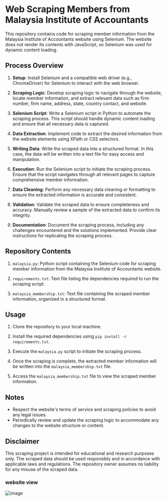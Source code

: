 # Web Scraping Members from Malaysia Institute of Accountants

This repository contains code for scraping member information from the Malaysia Institute of Accountants website using Selenium. The website does not render its contents with JavaScript, so Selenium was used for dynamic content loading.

## Process Overview

1. **Setup**: Install Selenium and a compatible web driver (e.g., ChromeDriver) for Selenium to interact with the web browser.

2. **Scraping Logic**: Develop scraping logic to navigate through the website, locate member information, and extract relevant data such as firm number, firm name, address, state, country contact, and website.

3. **Selenium Script**: Write a Selenium script in Python to automate the scraping process. This script should handle dynamic content loading and ensure that all necessary data is captured.

4. **Data Extraction**: Implement code to extract the desired information from the website elements using XPath or CSS selectors.

5. **Writing Data**: Write the scraped data into a structured format. In this case, the data will be written into a text file for easy access and manipulation.

6. **Execution**: Run the Selenium script to initiate the scraping process. Ensure that the script navigates through all relevant pages to capture comprehensive member information.

7. **Data Cleaning**: Perform any necessary data cleaning or formatting to ensure the extracted information is accurate and consistent.

8. **Validation**: Validate the scraped data to ensure completeness and accuracy. Manually review a sample of the extracted data to confirm its integrity.

9. **Documentation**: Document the scraping process, including any challenges encountered and the solutions implemented. Provide clear instructions for replicating the scraping process.

## Repository Contents

1. `malaysia.py`: Python script containing the Selenium code for scraping member information from the Malaysia Institute of Accountants website.

2. `requirements.txt`: Text file listing the dependencies required to run the scraping script.

3. `malaysia_membership.txt`: Text file containing the scraped member information, organized in a structured format.

## Usage

1. Clone the repository to your local machine.

2. Install the required dependencies using `pip install -r requirements.txt`.

3. Execute the `malaysia.py` script to initiate the scraping process.

4. Once the scraping is complete, the extracted member information will be written into the `malaysia_membership.txt` file.

5. Access the `malaysia_membership.txt` file to view the scraped member information.

## Notes
- Respect the website's terms of service and scraping policies to avoid any legal issues.
- Periodically review and update the scraping logic to accommodate any changes to the website structure or content.

## Disclaimer

This scraping project is intended for educational and research purposes only. The scraped data should be used responsibly and in accordance with applicable laws and regulations. The repository owner assumes no liability for any misuse of the scraped data.


### website view

![image](https://github.com/FaeyO/webscrapping-members-detail-from-mia.org-website/assets/118575325/7256d020-b6dc-432c-886c-49d91938ad2f)

